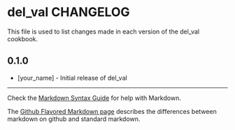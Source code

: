 del_val CHANGELOG
=================

This file is used to list changes made in each version of the del_val cookbook.

0.1.0
-----
- [your_name] - Initial release of del_val

- - -
Check the [Markdown Syntax Guide](http://daringfireball.net/projects/markdown/syntax) for help with Markdown.

The [Github Flavored Markdown page](http://github.github.com/github-flavored-markdown/) describes the differences between markdown on github and standard markdown.
